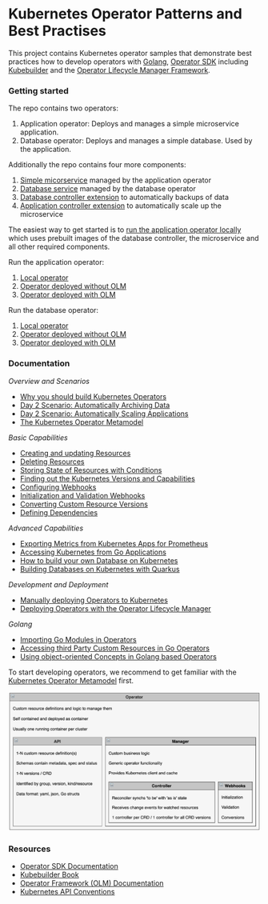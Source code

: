 # Kubernetes Operator Patterns and Best Practises

This project contains Kubernetes operator samples that demonstrate best practices how to develop operators with [Golang](https://go.dev/), [Operator SDK](https://sdk.operatorframework.io/) including [Kubebuilder](https://github.com/kubernetes-sigs/kubebuilder) and the [Operator Lifecycle Manager Framework](https://operatorframework.io/).

### Getting started

The repo contains two operators:
1) Application operator: Deploys and manages a simple microservice application.
2) Database operator: Deploys and manages a simple database. Used by the application.

Additionally the repo contains four more components:
1) [Simple micorservice](simple-microservice/README.md) managed by the application operator
2) [Database service](database-service/README.md) managed by the database operator
3) [Database controller extension](operator-database-backup/README.md) to automatically backups of data
4) [Application controller extension](operator-application-scaler/README.md) to automatically scale up the microservice

The easiest way to get started is to [run the application operator locally](documentation/AppSetupLocal.md) which uses prebuilt images of the database controller, the microservice and all other required components.

Run the application operator:

1) [Local operator](documentation/AppSetupLocal.md) 
2) [Operator deployed without OLM](documentation/AppSetupWithoutOLM.md)
3) [Operator deployed with OLM](documentation/AppSetupWithOLM.md)

Run the database operator:

1) [Local operator](documentation/DbSetupLocal.md) 
2) [Operator deployed without OLM](documentation/DbSetupWithoutOLM.md)
3) [Operator deployed with OLM](documentation/DbSetupWithOLM.md)

### Documentation

*Overview and Scenarios*

* [Why you should build Kubernetes Operators](http://heidloff.net/article/why-you-should-build-kubernetes-operators/)
* [Day 2 Scenario: Automatically Archiving Data](http://heidloff.net/article/automatically-archiving-data-kubernetes-operators/)
* [Day 2 Scenario: Automatically Scaling Applications](http://heidloff.net/article/scaling-applications-automatically-operators/)
* [The Kubernetes Operator Metamodel](http://heidloff.net/article/the-kubernetes-operator-metamodel/)

*Basic Capabilities*

* [Creating and updating Resources](http://heidloff.net/article/updating-resources-kubernetes-operators/)
* [Deleting Resources](http://heidloff.net/article/deleting-resources-kubernetes-operators/)
* [Storing State of Resources with Conditions](http://heidloff.net/article/storing-state-status-kubernetes-resources-conditions-operators-go/)
* [Finding out the Kubernetes Versions and Capabilities](http://heidloff.net/article/finding-kubernetes-version-capabilities-operators/)
* [Configuring Webhooks](http://heidloff.net/article/configuring-webhooks-kubernetes-operators/)
* [Initialization and Validation Webhooks](http://heidloff.net/article/developing-initialization-validation-webhooks-kubernetes-operators/)
* [Converting Custom Resource Versions](http://heidloff.net/article/converting-custom-resource-versions-kubernetes-operators/)
* [Defining Dependencies](http://heidloff.net/article/defining-dependencies-kubernetes-operators/)

*Advanced Capabilities*

* [Exporting Metrics from Kubernetes Apps for Prometheus](http://heidloff.net/article/exporting-metrics-kubernetes-applications-prometheus/)
* [Accessing Kubernetes from Go Applications](http://heidloff.net/article/accessing-kubernetes-from-go-applications/)
* [How to build your own Database on Kubernetes](http://heidloff.net/article/how-to-build-your-own-database-on-kubernetes/)
* [Building Databases on Kubernetes with Quarkus](http://heidloff.net/quarkus/building-databases-kubernetes-quarkus/)

*Development and Deployment*

* [Manually deploying Operators to Kubernetes](http://heidloff.net/article/manually-deploying-operators-to-kubernetes/)
* [Deploying Operators with the Operator Lifecycle Manager](http://heidloff.net/article/deploying-operators-operator-lifecycle-manager-olm/)

*Golang*

* [Importing Go Modules in Operators](http://heidloff.net/article/importing-go-modules-kubernetes-operators/)
* [Accessing third Party Custom Resources in Go Operators](http://heidloff.net/article/accessing-third-party-custom-resources-go-operators/)
* [Using object-oriented Concepts in Golang based Operators](http://heidloff.net/article/object-oriented-concepts-golang/)

To start developing operators, we recommend to get familiar with the [Kubernetes Operator Metamodel](http://heidloff.net/article/the-kubernetes-operator-metamodel/) first.

<img src="documentation/OperatorMetamodel.png" />

### Resources

* [Operator SDK Documentation](https://sdk.operatorframework.io/docs/overview/)
* [Kubebuilder Book](https://book.kubebuilder.io/)
* [Operator Framework (OLM) Documentation](https://olm.operatorframework.io/docs/)
* [Kubernetes API Conventions](https://github.com/kubernetes/community/blob/master/contributors/devel/sig-architecture/api-conventions.md)
